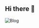 ## Hi there 👋

![Blog](https://img.shields.io/badge/Instagram-E4405F?style=for-the-badge&logo=instagram&logoColor=white)
